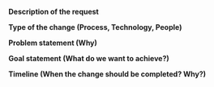 <b>Description of the request</b>
<insert>

<b>Type of the change (Process, Technology, People)</b>
<insert>

<b>Problem statement (Why)</b>
<insert>

<b>Goal statement (What do we want to achieve?)</b>
<insert>

<b>Timeline (When the change should be completed? Why?)</b>
<insert>
